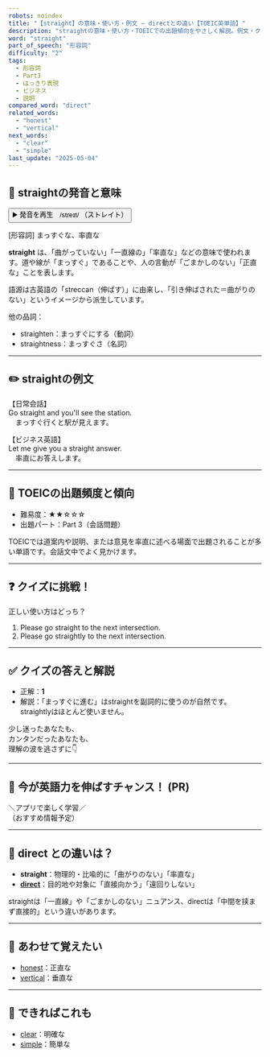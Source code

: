 ```yaml
---
robots: noindex
title: "【straight】の意味・使い方・例文 ― directとの違い【TOEIC英単語】"
description: "straightの意味・使い方・TOEICでの出題傾向をやさしく解説。例文・クイズ付きでdirectとの違いもわかりやすく学べます。"
word: "straight"
part_of_speech: "形容詞"
difficulty: "2"
tags:
  - 形容詞
  - Part3
  - はっきり表現
  - ビジネス
  - 説明
compared_word: "direct"
related_words:
  - "honest"
  - "vertical"
next_words:
  - "clear"
  - "simple"
last_update: "2025-05-04"
---
```


## 🔰 straightの発音と意味

<button class="play-audio" onclick="playTTS('straight')">
  <span class="play-audio-main">
    ▶️ 発音を再生　/streɪt/
  </span>
  <span class="play-audio-sub">
    （ストレイト）
  </span>
</button>

[形容詞] まっすぐな、率直な

**straight** は、「曲がっていない」「一直線の」「率直な」などの意味で使われます。道や線が「まっすぐ」であることや、人の言動が「ごまかしのない」「正直な」ことを表します。

語源は古英語の「streccan（伸ばす）」に由来し、「引き伸ばされた＝曲がりのない」というイメージから派生しています。

他の品詞：  
- straighten：まっすぐにする（動詞）
- straightness：まっすぐさ（名詞）

---

## ✏️ straightの例文

【日常会話】  
Go straight and you'll see the station.  
　まっすぐ行くと駅が見えます。

【ビジネス英語】  
Let me give you a straight answer.  
　率直にお答えします。

---

## 🎯 TOEICの出題頻度と傾向

- 難易度：★★☆☆☆
- 出題パート：Part 3（会話問題）

TOEICでは道案内や説明、または意見を率直に述べる場面で出題されることが多い単語です。会話文中でよく見かけます。

---

## ❓ クイズに挑戦！

正しい使い方はどっち？

1. Please go straight to the next intersection.  
2. Please go straightly to the next intersection.

---

## ✅ クイズの答えと解説

- 正解：**1**
- 解説：「まっすぐに進む」はstraightを副詞的に使うのが自然です。straightlyはほとんど使いません。

少し迷ったあなたも、  
カンタンだったあなたも、  
理解の波を逃さずに👇️

---

## 🚀 今が英語力を伸ばすチャンス！ (PR)

<div class="info-center">
＼アプリで楽しく学習／<br>  
（おすすめ情報予定）
</div>

---

## 🤔  direct との違いは？

- **straight**：物理的・比喩的に「曲がりのない」「率直な」
- **[direct](/direct)**：目的地や対象に「直接向かう」「遠回りしない」

straightは「一直線」や「ごまかしのない」ニュアンス、directは「中間を挟まず直接的」という違いがあります。

---

## 🧩 あわせて覚えたい

- [honest](/honest)：正直な
- [vertical](/vertical)：垂直な

---

## 📖 できればこれも

- [clear](/clear)：明確な
- [simple](/simple)：簡単な

<!-- cvid: aid14_bid16 -->
